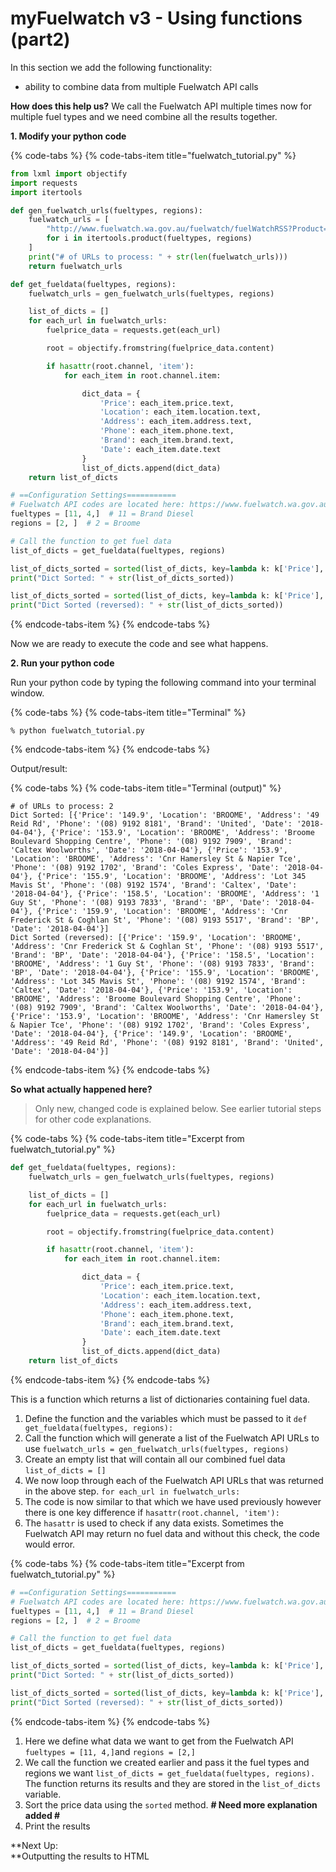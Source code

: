 # myFuelwatch v3 - Using functions \(part2\)

In this section we add the following functionality:

* ability to combine data from multiple Fuelwatch API calls

**How does this help us?** We call the Fuelwatch API multiple times now for multiple fuel types and we need combine all the results together.

**1. Modify your python code**

{% code-tabs %}
{% code-tabs-item title="fuelwatch\_tutorial.py" %}
```python
from lxml import objectify
import requests
import itertools

def gen_fuelwatch_urls(fueltypes, regions):
    fuelwatch_urls = [
        "http://www.fuelwatch.wa.gov.au/fuelwatch/fuelWatchRSS?Product={}&Region={}".format(*i)
        for i in itertools.product(fueltypes, regions)
    ]
    print("# of URLs to process: " + str(len(fuelwatch_urls)))
    return fuelwatch_urls

def get_fueldata(fueltypes, regions):
    fuelwatch_urls = gen_fuelwatch_urls(fueltypes, regions)

    list_of_dicts = []
    for each_url in fuelwatch_urls:
        fuelprice_data = requests.get(each_url)

        root = objectify.fromstring(fuelprice_data.content)

        if hasattr(root.channel, 'item'):
            for each_item in root.channel.item:

                dict_data = {
                    'Price': each_item.price.text,
                    'Location': each_item.location.text,
                    'Address': each_item.address.text,
                    'Phone': each_item.phone.text,
                    'Brand': each_item.brand.text,
                    'Date': each_item.date.text
                }
                list_of_dicts.append(dict_data)
    return list_of_dicts

# ==Configuration Settings===========
# Fuelwatch API codes are located here: https://www.fuelwatch.wa.gov.au/fuelwatch/pages/public/contentholder.jspx?key=fuelwatchRSS.html
fueltypes = [11, 4,]  # 11 = Brand Diesel
regions = [2, ]  # 2 = Broome

# Call the function to get fuel data
list_of_dicts = get_fueldata(fueltypes, regions)

list_of_dicts_sorted = sorted(list_of_dicts, key=lambda k: k['Price'], reverse=False)
print("Dict Sorted: " + str(list_of_dicts_sorted))

list_of_dicts_sorted = sorted(list_of_dicts, key=lambda k: k['Price'], reverse=True)
print("Dict Sorted (reversed): " + str(list_of_dicts_sorted))
```
{% endcode-tabs-item %}
{% endcode-tabs %}

Now we are ready to execute the code and see what happens.

**2. Run your python code**

 Run your python code by typing the following command into your terminal window.

{% code-tabs %}
{% code-tabs-item title="Terminal" %}
```text
% python fuelwatch_tutorial.py
```
{% endcode-tabs-item %}
{% endcode-tabs %}

Output/result:

{% code-tabs %}
{% code-tabs-item title="Terminal \(output\)" %}
```text
# of URLs to process: 2
Dict Sorted: [{'Price': '149.9', 'Location': 'BROOME', 'Address': '49 Reid Rd', 'Phone': '(08) 9192 8181', 'Brand': 'United', 'Date': '2018-04-04'}, {'Price': '153.9', 'Location': 'BROOME', 'Address': 'Broome Boulevard Shopping Centre', 'Phone': '(08) 9192 7909', 'Brand': 'Caltex Woolworths', 'Date': '2018-04-04'}, {'Price': '153.9', 'Location': 'BROOME', 'Address': 'Cnr Hamersley St & Napier Tce', 'Phone': '(08) 9192 1702', 'Brand': 'Coles Express', 'Date': '2018-04-04'}, {'Price': '155.9', 'Location': 'BROOME', 'Address': 'Lot 345 Mavis St', 'Phone': '(08) 9192 1574', 'Brand': 'Caltex', 'Date': '2018-04-04'}, {'Price': '158.5', 'Location': 'BROOME', 'Address': '1 Guy St', 'Phone': '(08) 9193 7833', 'Brand': 'BP', 'Date': '2018-04-04'}, {'Price': '159.9', 'Location': 'BROOME', 'Address': 'Cnr Frederick St & Coghlan St', 'Phone': '(08) 9193 5517', 'Brand': 'BP', 'Date': '2018-04-04'}]
Dict Sorted (reversed): [{'Price': '159.9', 'Location': 'BROOME', 'Address': 'Cnr Frederick St & Coghlan St', 'Phone': '(08) 9193 5517', 'Brand': 'BP', 'Date': '2018-04-04'}, {'Price': '158.5', 'Location': 'BROOME', 'Address': '1 Guy St', 'Phone': '(08) 9193 7833', 'Brand': 'BP', 'Date': '2018-04-04'}, {'Price': '155.9', 'Location': 'BROOME', 'Address': 'Lot 345 Mavis St', 'Phone': '(08) 9192 1574', 'Brand': 'Caltex', 'Date': '2018-04-04'}, {'Price': '153.9', 'Location': 'BROOME', 'Address': 'Broome Boulevard Shopping Centre', 'Phone': '(08) 9192 7909', 'Brand': 'Caltex Woolworths', 'Date': '2018-04-04'}, {'Price': '153.9', 'Location': 'BROOME', 'Address': 'Cnr Hamersley St & Napier Tce', 'Phone': '(08) 9192 1702', 'Brand': 'Coles Express', 'Date': '2018-04-04'}, {'Price': '149.9', 'Location': 'BROOME', 'Address': '49 Reid Rd', 'Phone': '(08) 9192 8181', 'Brand': 'United', 'Date': '2018-04-04'}]
```
{% endcode-tabs-item %}
{% endcode-tabs %}

**So what actually happened here?**

> Only new, changed code is explained below. See earlier tutorial steps for other code explanations.

{% code-tabs %}
{% code-tabs-item title="Excerpt from fuelwatch\_tutorial.py" %}
```python
def get_fueldata(fueltypes, regions):
    fuelwatch_urls = gen_fuelwatch_urls(fueltypes, regions)

    list_of_dicts = []
    for each_url in fuelwatch_urls:
        fuelprice_data = requests.get(each_url)

        root = objectify.fromstring(fuelprice_data.content)

        if hasattr(root.channel, 'item'):
            for each_item in root.channel.item:

                dict_data = {
                    'Price': each_item.price.text,
                    'Location': each_item.location.text,
                    'Address': each_item.address.text,
                    'Phone': each_item.phone.text,
                    'Brand': each_item.brand.text,
                    'Date': each_item.date.text
                }
                list_of_dicts.append(dict_data)
    return list_of_dicts
```
{% endcode-tabs-item %}
{% endcode-tabs %}

This is a function which returns a list of dictionaries containing fuel data. 

1. Define the function and the variables which must be passed to it `def get_fueldata(fueltypes, regions):`
2. Call the function which will generate a list of the Fuelwatch API URLs to use `fuelwatch_urls = gen_fuelwatch_urls(fueltypes, regions)`
3. Create an empty list that will contain all our combined fuel data `list_of_dicts = []`
4. We now loop through each of the Fuelwatch API URLs that was returned in the above step. `for each_url in fuelwatch_urls:`
5. The code is now similar to that which we have used previously however there is one key difference if `hasattr(root.channel, 'item'):`
6. The `hasattr` is used to check if any data exists. Sometimes the Fuelwatch API may return no fuel data and without this check, the code would error. 

{% code-tabs %}
{% code-tabs-item title="Excerpt from fuelwatch\_tutorial.py" %}
```python
# ==Configuration Settings===========
# Fuelwatch API codes are located here: https://www.fuelwatch.wa.gov.au/fuelwatch/pages/public/contentholder.jspx?key=fuelwatchRSS.html
fueltypes = [11, 4,]  # 11 = Brand Diesel
regions = [2, ]  # 2 = Broome

# Call the function to get fuel data
list_of_dicts = get_fueldata(fueltypes, regions)

list_of_dicts_sorted = sorted(list_of_dicts, key=lambda k: k['Price'], reverse=False)
print("Dict Sorted: " + str(list_of_dicts_sorted))

list_of_dicts_sorted = sorted(list_of_dicts, key=lambda k: k['Price'], reverse=True)
print("Dict Sorted (reversed): " + str(list_of_dicts_sorted))
```
{% endcode-tabs-item %}
{% endcode-tabs %}

1. Here we define what data we want to get from the Fuelwatch API `fueltypes = [11, 4,]`and `regions = [2,]` 
2. We call the function we created earlier and pass it the fuel types and regions we want `list_of_dicts = get_fueldata(fueltypes, regions).` The function returns its results and they are stored in the `list_of_dicts` variable.
3. Sort the price data using the `sorted` method.  **$\#$ Need more explanation added $\#$**
4. Print the results

**Next Up:   
**Outputting the results to HTML

